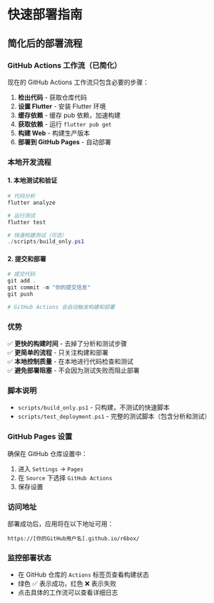 # 快速部署指南

## 简化后的部署流程

### GitHub Actions 工作流（已简化）

现在的 GitHub Actions 工作流只包含必要的步骤：

1. **检出代码** - 获取仓库代码
2. **设置 Flutter** - 安装 Flutter 环境
3. **缓存依赖** - 缓存 pub 依赖，加速构建
4. **获取依赖** - 运行 `flutter pub get`
5. **构建 Web** - 构建生产版本
6. **部署到 GitHub Pages** - 自动部署

### 本地开发流程

#### 1. 本地测试和验证
```powershell
# 代码分析
flutter analyze

# 运行测试
flutter test

# 快速构建测试（可选）
./scripts/build_only.ps1
```

#### 2. 提交和部署
```powershell
# 提交代码
git add .
git commit -m "你的提交信息"
git push

# GitHub Actions 会自动触发构建和部署
```

### 优势

✅ **更快的构建时间** - 去掉了分析和测试步骤  
✅ **更简单的流程** - 只关注构建和部署  
✅ **本地控制质量** - 在本地进行代码检查和测试  
✅ **避免部署阻塞** - 不会因为测试失败而阻止部署  

### 脚本说明

- `scripts/build_only.ps1` - 只构建，不测试的快速脚本
- `scripts/test_deployment.ps1` - 完整的测试脚本（包含分析和测试）

### GitHub Pages 设置

确保在 GitHub 仓库设置中：
1. 进入 `Settings` → `Pages`
2. 在 `Source` 下选择 `GitHub Actions`
3. 保存设置

### 访问地址

部署成功后，应用将在以下地址可用：
```
https://[你的GitHub用户名].github.io/r6box/
```

### 监控部署状态

- 在 GitHub 仓库的 `Actions` 标签页查看构建状态
- 绿色 ✅ 表示成功，红色 ❌ 表示失败
- 点击具体的工作流可以查看详细日志
